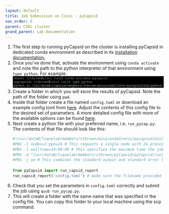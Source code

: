 ```yaml
---
layout: default
title: Job Submission on Cinci - pyCapsid
nav_order: 6
parent: CSRC cluster
grand_parent: Lab Documentation
---
```


1. The first step to running pyCapsid on the cluster is installing pyCapsid in dedicated conda environment as described in 
its [installation documentation.](https://luquelab.github.io/pyCapsid/installation/#via-conda) 
2. Once you've done that, activate the environment using `conda activate` and note the path to the python interpreter of that environment using 
`type python`. For example:
![img.png](python_path_example.png)
3. Create a folder in which you will store the results of pyCapsid. Note the path of the folder using `pwd`.
4. Inside that folder create a file named `config.toml` or download an example config.toml from [here](https://github.com/luquelab/pyCapsid/blob/main/docs/tutorial/config_simple.toml).
Adjust the contents of this config file to the desired set of parameters. A more detailed  config file with more of the available options can be found [here](https://github.com/luquelab/pyCapsid/blob/main/docs/tutorial/conf_example.toml).
5. Next create a python file with your preferred name, i.e. `run_pycap.py`. The contents of that file should look like this:
    ```python
    #!/usr/dataB/luquelab/members/ctbrown/miniconda3/envs/pycapsid/bin/python # This is the path to your python interpreter noted in step 2
    #PBS -l nodes=1:ppn=24 # This requests a single node with 24 processors per node. This corresponds to the 4 higher quality nodes on the CSRC cluster. Remove the ppn requirement to use any node.
    #PBS -l walltime=18:00:00 # This specifies the maximum time the job will run before being terminated
    #PBS -d "/usr/dataB/luquelab/members/ctbrown/pyCapsid/pyCapsid/run/" # This specifies the working directory, and should be the directory you created in step 3
    #PBS -j oe # This combines the standard output and standard error logs
    
    from pyCapsid import run_capsid_report
    run_capsid_report('config.toml') # make sure the filename provided here is the same as the config file you created.
    ```
6. Check that you set the parameters in `config.toml` correctly and submit the job using `qsub run_pycap.py`.
7. This will create a folder with the same name that was specified in the config file. You can copy this folder to your 
local machine using the scp command.
